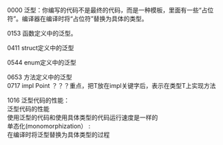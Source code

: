 0000 泛型：你编写的代码不是最终的代码，而是一种模板，里面有一些“占位符”。编译器在编译时将“占位符”替换为具体的类型。

0153 函数定义中的泛型。

0411 struct定义中的泛型

0544 enum定义中的泛型

0653 方法定义中的泛型  
0717 impl<T> Point<T> ？？？重点，把T放在impl关键字后，表示在类型T上实现方法

1016 泛型代码的性能：  
泛型代码的性能  
使用泛型的代码和使用具体类型的代码运行速度是一样的  
单态化(monomorphization） :  
在编译时将泛型替换为具体类型的过程


